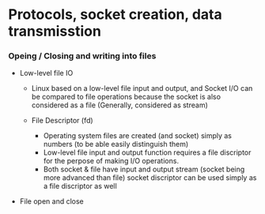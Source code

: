 # Protocols, socket creation, data transmisstion

### Opeing / Closing and writing into files 

- Low-level file IO
    * Linux based on a low-level file input and output, and Socket I/O can be 
      compared to file operations because the socket is also considered as a
      file (Generally, considered as stream)

    * File Descriptor (fd)
      * Operating system files are created (and socket) simply as numbers
        (to be able easily distinguish them)
      * Low-level file input and output function requires a file discriptor 
        for the perpose of making I/O operations.
      * Both socket & file have input and output stream 
        (socket being more advanced than file)
        socket discriptor can be used simply as a file discriptor as well  

- File open and close 



































